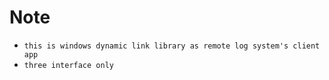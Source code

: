 Note
=============

* `this is windows dynamic link library as remote log system's client app`
* `three interface only`

